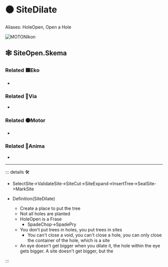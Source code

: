 # 🟠 <motor>SiteDilate</motor>

Aliases: HoleOpen, Open a Hole

![MOTONIkon](/Ikon/Motor_Ikon.png)

## 🕸 SiteOpen.Skema

### Related 🟩<ekos>Eko</ekos>

-

### Related 🔻<via>Via</via>

-

### Related 🟠<motor>Motor</motor>

-

### Related 💜<anima>Anima</anima>

-

---

<!-- =================================================== -->
<!-- =================================================== -->
<!-- =================================================== -->
<!-- =================================================== -->
<!-- =================================================== -->
::: details 🛠

- SelectSite->ValidateSite->SiteCut->SiteExpand->InsertTree->SealSite->MarkSite

- Definition(SiteDilate)
    - Create a place to put the tree
    - Not all holes are planted
    - HoleOpen is a Frase
        - SpadeChop->SpadePry
    - You don't put trees in holes, you put trees in sites
        - You can't close a void, you can't close a hole, you can only close the container of the hole, which is a site
    - An eye doesn't get bigger when you dilate it, the hole within the eye gets bigger. A site doesn't get bigger, but the

:::
